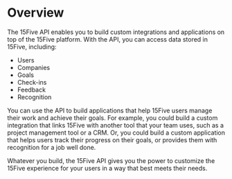 # Overview

The 15Five API enables you to build custom integrations and applications on top of the 15Five platform. With the API, you can access data stored in 15Five, including:

- Users
- Companies
- Goals
- Check-ins
- Feedback
- Recognition

You can use the API to build applications that help 15Five users manage their work and achieve their goals. For example, you could build a custom integration that links 15Five with another tool that your team uses, such as a project management tool or a CRM. Or, you could build a custom application that helps users track their progress on their goals, or provides them with recognition for a job well done.

 Whatever you build, the 15Five API gives you the power to customize the 15Five experience for your users in a way that best meets their needs.
